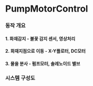 # PumpMotorControl
### 동작 개요      
#### 1. 화재감지 - 불꽃 감지 센서, 영상처리      
#### 2. 화재지점으로 이동 - X-Y플로터, DC모터   
#### 3. 물을 분사 - 펌프모터, 솔레노이드 밸브   
   
   
     
     
     
### 시스템 구성도   

 

